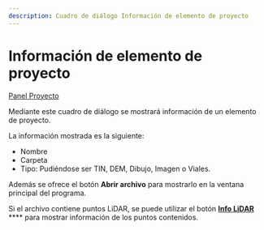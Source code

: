 ```yaml
---
description: Cuadro de diálogo Información de elemento de proyecto
---
```


# Información de elemento de proyecto

[Panel Proyecto](../../introduccion/paneles-de-la-aplicacion/panel-proyecto.md)

Mediante este cuadro de diálogo se mostrará información de un elemento de proyecto.

La información mostrada es la siguiente:

* Nombre
* Carpeta
* Tipo: Pudiéndose ser TIN, DEM, Dibujo, Imagen o Viales.

Además se ofrece el botón **Abrir archivo** para mostrarlo en la ventana principal del programa.

Si el archivo contiene puntos LiDAR, se puede utilizar el botón [**Info LiDAR**](../../modulo-laser/vista/propiedades-documento-laser.md) **** para mostrar información de los puntos contenidos.
